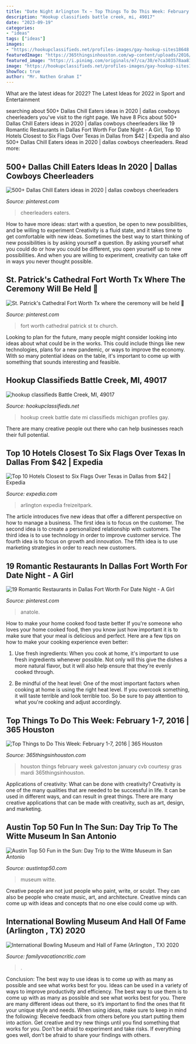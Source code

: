 ```yaml
---
title: "Date Night Arlington Tx ~ Top Things To Do This Week: February 1-7, 2016"
description: "Hookup classifieds battle creek, mi, 49017"
date: "2023-09-19"
categories:
- "ideas"
tags: ["ideas"]
images:
- "https://hookupclassifieds.net/profiles-images/gay-hookup-sites18648.jpg"
featuredImage: "https://365thingsinhouston.com/wp-content/uploads/2016/01/top-things-to-do-this-week-houston-february-1-7-2016.jpg"
featured_image: "https://i.pinimg.com/originals/e7/ca/30/e7ca303578aa8133d05f56f515b6f99d.jpg"
image: "https://hookupclassifieds.net/profiles-images/gay-hookup-sites18648.jpg"
ShowToc: true
author: "Mr. Nathen Graham I"
---
```



What are the latest ideas for 2022?
The Latest Ideas for 2022 in Sport and Entertainment

	

		
searching about 500+ Dallas Chill Eaters ideas in 2020 | dallas cowboys cheerleaders you've visit to the right page. We have 8 Pics about 500+ Dallas Chill Eaters ideas in 2020 | dallas cowboys cheerleaders like 19 Romantic Restaurants in Dallas Fort Worth For Date Night - A Girl, Top 10 Hotels Closest to Six Flags Over Texas in Dallas from $42 | Expedia and also 500+ Dallas Chill Eaters ideas in 2020 | dallas cowboys cheerleaders. Read more:
		
    
## 500+ Dallas Chill Eaters Ideas In 2020 | Dallas Cowboys Cheerleaders

<img loading=lazy src="https://i.pinimg.com/474x/30/9f/eb/309feb641436c42519426c7b3acb432b.jpg" onerror="this.onerror=null;this.src='https://tse4.mm.bing.net/th?id=OIP.pnMYEyblRUCPTruUEPYJqwAAAA&amp;pid=15.1';" alt="500+ Dallas Chill Eaters ideas in 2020 | dallas cowboys cheerleaders">

_Source: pinterest.com_

>cheerleaders eaters. 

	

How to have more ideas: start with a question, be open to new possibilities, and be willing to experiment
Creativity is a fluid state, and it takes time to get comfortable with new ideas. Sometimes the best way to start thinking of new possibilities is by asking yourself a question. By asking yourself what you could do or how you could be different, you open yourself up to new possibilities. And when you are willing to experiment, creativity can take off in ways you never thought possible.

    
## St. Patrick&#039;s Cathedral Fort Worth Tx Where The Ceremony Will Be Held 👰

<img loading=lazy src="https://i.pinimg.com/originals/63/dc/14/63dc14762089e2e15f4532e9c553bc26.jpg" onerror="this.onerror=null;this.src='https://tse3.mm.bing.net/th?id=OIP._NJD8Ix_IbgbBn5q1QtbVAHaGR&amp;pid=15.1';" alt="St. Patrick&#039;s Cathedral Fort Worth Tx where the ceremony will be held 👰">

_Source: pinterest.com_

>fort worth cathedral patrick st tx church. 

	

Looking to plan for the future, many people might consider looking into ideas about what could be in the works. This could include things like new technologies, plans for a new pandemic, or ways to improve the economy. With so many potential ideas on the table, it's important to come up with something that sounds interesting and feasible.

    
## Hookup Classifieds Battle Creek, MI, 49017

<img loading=lazy src="https://hookupclassifieds.net/profiles-images/gay-hookup-sites18648.jpg" onerror="this.onerror=null;this.src='https://tse3.mm.bing.net/th?id=OIP.THiqsV95i5VgZ0P-MUKCGwHaMh&amp;pid=15.1';" alt="hookup classifieds Battle Creek, MI, 49017">

_Source: hookupclassifieds.net_

>hookup creek battle date mi classifieds michigan profiles gay. 

	

There are many creative people out there who can help businesses reach their full potential.

    
## Top 10 Hotels Closest To Six Flags Over Texas In Dallas From $42 | Expedia

<img loading=lazy src="https://a.travel-assets.com/findyours-php/viewfinder/images/res70/34000/34484-Six-Flags-Over-Texas.jpg" onerror="this.onerror=null;this.src='https://tse2.mm.bing.net/th?id=OIP.yoHWEVIUqpqKYhCYM5cPaQHaEK&amp;pid=15.1';" alt="Top 10 Hotels Closest to Six Flags Over Texas in Dallas from $42 | Expedia">

_Source: expedia.com_

>arlington expedia freizeitpark. 

	

The article introduces five new ideas that offer a different perspective on how to manage a business. The first idea is to focus on the customer. The second idea is to create a personalized relationship with customers. The third idea is to use technology in order to improve customer service. The fourth idea is to focus on growth and innovation. The fifth idea is to use marketing strategies in order to reach new customers.

    
## 19 Romantic Restaurants In Dallas Fort Worth For Date Night - A Girl

<img loading=lazy src="https://i.pinimg.com/originals/e7/ca/30/e7ca303578aa8133d05f56f515b6f99d.jpg" onerror="this.onerror=null;this.src='https://tse1.mm.bing.net/th?id=OIP.xwUZdGQee3tF460jLlA87gHaDt&amp;pid=15.1';" alt="19 Romantic Restaurants in Dallas Fort Worth For Date Night - A Girl">

_Source: pinterest.com_

>anatole. 

	

How to make your home cooked food taste better
If you're someone who loves your home cooked food, then you know just how important it is to make sure that your meal is delicious and perfect. Here are a few tips on how to make your cooking experience even better: 
1. Use fresh ingredients: When you cook at home, it's important to use fresh ingredients whenever possible. Not only will this give the dishes a more natural flavor, but it will also help ensure that they're evenly cooked through.

2. Be mindful of the heat level: One of the most important factors when cooking at home is using the right heat level. If you overcook something, it will taste terrible and look terrible too. So be sure to pay attention to what you're cooking and adjust accordingly.


    
## Top Things To Do This Week: February 1-7, 2016 | 365 Houston

<img loading=lazy src="https://365thingsinhouston.com/wp-content/uploads/2016/01/top-things-to-do-this-week-houston-february-1-7-2016.jpg" onerror="this.onerror=null;this.src='https://tse1.mm.bing.net/th?id=OIP.jjQGPx8xzpTHcZnzY2RyRgHaEV&amp;pid=15.1';" alt="Top Things to Do This Week: February 1-7, 2016 | 365 Houston">

_Source: 365thingsinhouston.com_

>houston things february week galveston january cvb courtesy gras mardi 365thingsinhouston. 

	

Applications of creativity: What can be done with creativity?
Creativity is one of the many qualities that are needed to be successful in life. It can be used in different ways, and can result in great things. There are many creative applications that can be made with creativity, such as art, design, and marketing.

    
## Austin Top 50 Fun In The Sun: Day Trip To The Witte Museum In San Antonio

<img loading=lazy src="http://2.bp.blogspot.com/-XUcmV_wqZbM/Udv-Xx-av5I/AAAAAAAABLQ/-IRDuowgrmE/w1200-h630-p-k-no-nu/Witte+Museum+002.JPG" onerror="this.onerror=null;this.src='https://tse4.mm.bing.net/th?id=OIP.ZocYnZWpM4eJQzSeMGOugQHaD4&amp;pid=15.1';" alt="Austin Top 50 Fun in the Sun: Day Trip to the Witte Museum in San Antonio">

_Source: austintop50.com_

>museum witte. 

	

Creative people are not just people who paint, write, or sculpt. They can also be people who create music, art, and architecture. Creative minds can come up with ideas and concepts that no one else could come up with.

    
## International Bowling Museum And Hall Of Fame (Arlington , TX) 2020

<img loading=lazy src="https://www.familyvacationcritic.com/uploads/sites/19/2018/08/122100b0059f111b554de929b141d59b.jpg" onerror="this.onerror=null;this.src='https://tse4.mm.bing.net/th?id=OIP.94codkrOcpsDwLz9SdantAHaE8&amp;pid=15.1';" alt="International Bowling Museum and Hall of Fame (Arlington , TX) 2020">

_Source: familyvacationcritic.com_

>. 

	

Conclusion: The best way to use ideas is to come up with as many as possible and see what works best for you.
Ideas can be used in a variety of ways to improve productivity and efficiency. The best way to use them is to come up with as many as possible and see what works best for you. There are many different ideas out there, so it’s important to find the ones that fit your unique style and needs. When using ideas, make sure to keep in mind the following: Receive feedback from others before you start putting them into action. Get creative and try new things until you find something that works for you. Don’t be afraid to experiment and take risks. If everything goes well, don’t be afraid to share your findings with others.

